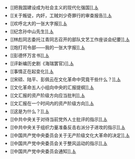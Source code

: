 - [[把我国建设成为社会主义的现代化强国]]_[♿](./把我国建设成为社会主义的现代化强国.md)
- [[关于叛徒，内奸，工贼刘少奇罪行的审查报告]]_[♿](./关于叛徒，内奸，工贼刘少奇罪行的审查报告.md)
- [[欢呼北大的一张大字报]]_[♿](./欢呼北大的一张大字报.md)
- [[纪念孙中山先生]]_[♿](./纪念孙中山先生.md)
- [[林彪同志委托江青同志召开的部队文艺工作座谈会纪要]]_[♿](./林彪同志委托江青同志召开的部队文艺工作座谈会纪要.md)
- [[炮打司令部——我的一张大字报]]_[♿](./炮打司令部——我的一张大字报.md)
- [[彭德怀万言书]]_[♿](./彭德怀万言书.md)
- [[评新编历史剧《海瑞罢官》]]_[♿](./评新编历史剧《海瑞罢官》.md)
- [[事情正在起变化]]_[♿](./事情正在起变化.md)
- [[宋硕、陆平、彭佩云在文化革命中究竟干些什么？]]_[♿](./宋硕、陆平、彭佩云在文化革命中究竟干些什么？.md)
- [[文化革命五人小组向中央的汇报提纲]]_[♿](./文化革命五人小组向中央的汇报提纲.md)
- [[文汇报的资产阶级方向应当批判]]_[♿](./文汇报的资产阶级方向应当批判.md)
- [[文汇报在一个时间内的资产阶级方向]]_[♿](./文汇报在一个时间内的资产阶级方向.md)
- [[这是为什么？]]_[♿](./这是为什么？.md)
- [[中共中央关于对待当前党外人士批评的指示]]_[♿](./中共中央关于对待当前党外人士批评的指示.md)
- [[中共中央关于组织力量准备反击右派分子进攻的指示]]_[♿](./中共中央关于组织力量准备反击右派分子进攻的指示.md)
- [[中国共产党中央委员会关于无产阶级文化大革命的决定]]_[♿](./中国共产党中央委员会关于无产阶级文化大革命的决定.md)
- [[中国共产党中央委员会关于整风运动的指示]]_[♿](./中国共产党中央委员会关于整风运动的指示.md)
- [[中国共产党中央委员会通知]]_[♿](./中国共产党中央委员会通知.md)
